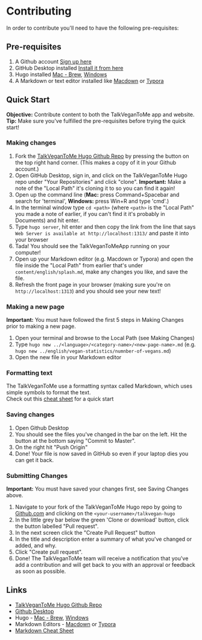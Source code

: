 # Contributing

In order to contribute you'll  need to have the following pre-requisites:

## Pre-requisites

1. A Github account [Sign up here](https://github.com/join)
2. GitHub Desktop installed [Install it from here](https://desktop.github.com/)
3. Hugo installed [Mac - Brew](https://gohugo.io/getting-started/installing/#install-hugo-with-brew), [Windows](https://gohugo.io/getting-started/installing/#windows)
4. A Markdown or text editor installed like [Macdown](https://macdown.uranusjr.com/) or [Typora](https://typora.io/)


## Quick Start

**Objective:** Contribute content to both the TalkVeganToMe app and website.
**Tip:** Make sure you've fulfilled the pre-requisites before trying the quick start!


### Making changes

1. Fork the [TalkVeganToMe Hugo Github Repo](https://github.com/talkvegantome/talkvegan-hugo) by pressing the button on the top right hand corner. (This makes a copy of it in your Github account.)
2. Open GitHub Desktop, sign in, and click on the TalkVeganToMe Hugo repo under "Your Repositories" and click "clone". **Important:** Make a note of the "Local Path" it's cloning it to so you can find it again!
3. Open up the command line (**Mac:** press Command+Spacebar and search for 'terminal', **Windows:** press Win+R and type 'cmd'.)
4. In the terminal window type `cd <path>` (where `<path>` is the "Local Path" you made a note of earlier, if you can't find it it's probably in Documents) and hit enter.
5. Type `hugo server`, hit enter and then copy the link from the line that says `Web Server is available at http://localhost:1313/` and paste it into your browser
6. Tada! You should see the TalkVeganToMeApp running on your computer!
7. Open up your Markdown editor (e.g. Macdown or Typora) and open the file inside the "Local Path" from earlier that's under `content/english/splash.md`, make any changes you like, and save the file.
8. Refresh the front page in your browser (making sure you're on `http://localhost:1313`) and you should see your new text!

### Making a new page

**Important:** You must have followed the first 5 steps in Making Changes prior to making a new page.

1. Open your terminal and browse to the Local Path (see Making Changes) 
2. Type `hugo new ../<language>/<category-name>/<new-page-name>.md` (e.g. `hugo new ../english/vegan-statistics/numnber-of-vegans.md`)
3. Open the new file in your Markdown editor

### Formatting text

The TalkVeganToMe use a formatting syntax called Markdown, which uses simple symbols to format the text.  
Check out this [cheat sheet](https://www.markdownguide.org/cheat-sheet/) for a quick start


### Saving changes
1. Open Github Desktop
2. You should see the files you've changed in the bar on the left. Hit the button at the bottom saying "Commit to Master".
3. On the right hit "Push Origin"
4. Done! Your file is now saved in GitHub so even if your laptop dies you can get it back.

### Submitting Changes

**Important:** You must have saved your changes first, see Saving Changes above.

1. Navigate to your fork of the TalkVeganToMe Hugo repo by going to [Github.com](https://github.com) and clicking on the `<your-username>/talkvegan-hugo`
2. In the little grey bar below the green 'Clone or download' button, click the button labelled "Pull request".
3. In the next screen click the "Create Pull Request" button
4. In the title and description enter a summary of what you've changed or added, and why.
5. Click "Create pull request".
6. Done! The TalkVeganToMe team will receive a notification that you've add a contribution and will get back to you with an approval or feedback as soon as possible.


## Links

- [TalkVeganToMe Hugo Github Repo](https://github.com/talkvegantome/talkvegan-hugo)
- [Github Desktop](https://desktop.github.com/)
- Hugo - [Mac - Brew](https://gohugo.io/getting-started/installing/#install-hugo-with-brew), [Windows](https://gohugo.io/getting-started/installing/#windows)
- Markdown Editors - [Macdown](https://macdown.uranusjr.com/) or [Typora](https://typora.io/)
- [Markdown Cheat Sheet](https://www.markdownguide.org/cheat-sheet/)
